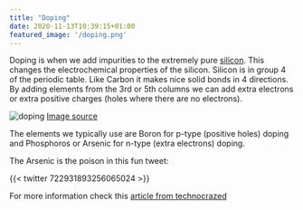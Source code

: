 ```yaml
---
title: "Doping"
date: 2020-11-13T10:39:15+01:00
featured_image: '/doping.png'
---
```


Doping is when we add impurities to the extremely pure [silicon](/terminology/wafer). This changes the electrochemical properties of the silicon.
Silicon is in group 4 of the periodic table. Like Carbon it makes nice solid bonds in 4 directions. By adding elements from the 3rd or 5th columns we can add extra electrons or extra positive charges (holes where there are no electrons).

![doping](/doping.png)
[Image source](https://www.technocrazed.com/2-5-electrons-and-u201cholesu2019u2019)

The elements we typically use are Boron for p-type (positive holes) doping and Phosphoros or Arsenic for n-type (extra electrons) doping.

The Arsenic is the poison in this fun tweet:

{{< twitter 722931893256065024 >}}

For more information check this [article from technocrazed](https://www.technocrazed.com/2-5-electrons-and-u201cholesu2019u2019)
